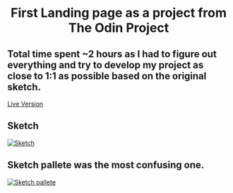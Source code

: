 ﻿# <h1 align="center">First Landing page as a project from The Odin Project</h1>
## Total time spent ~2 hours as I had to figure out everything and try to develop my project as close to 1:1 as possible based on the original sketch.


[Live Version](<https://top-landingpage.mariustanase.com//> "Live View")

## Sketch
[<img alt="Sketch" width="auto" height="auto" src="https://cdn.statically.io/gh/TheOdinProject/curriculum/main/foundations/html_css/project/odin-project.png" />](https://https://cdn.statically.io/gh/TheOdinProject/curriculum/main/foundations/html_css/project/odin-project.png)
## Sketch pallete was the most confusing one.
[<img alt="Sketch pallete" width="auto" height="auto" src="https://cdn.statically.io/gh/TheOdinProject/curriculum/main/foundations/html_css/project/colors_and_stuff.png" />](https://cdn.statically.io/gh/TheOdinProject/curriculum/main/foundations/html_css/project/colors_and_stuff.png)
